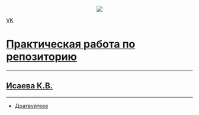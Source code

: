 <p align = "center"><a href="https://vk.com/wattag" target="_blank"><img src="https://i.ytimg.com/vi/jBHqIos-qpw/maxresdefault.jpg?7857057827" src=width="400"></a></p>

<p><a href="https://vk.com/wattag">VK</p>

# Практическая работа по репозиторию
-----
## Исаева К.В.
-----
* Дратвуйтеее
